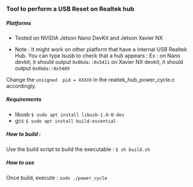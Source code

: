 ### Tool to perform a USB Reset on Realtek hub 

##### Platforms 
* Tested on NVIDIA Jetson Nano DevKit and Jetson Xavier NX

* Note : 
It might work on other platform that have a internal USB Realtek Hub.
You can type lsusb to check that a hub appears : 
Ex : 
on Nano devkit, it should output `0x0bda::0x5411`
on Xavier NX devkit, it should output `0x0bda::0x5489`

Change the `unsigned  pid = XXXXX` in the realtek_hub_power_cycle.c accordingly.

##### Requirements
* libusb
`$ sudo apt install libusb-1.0-0-dev`
* gcc
`$ sudo apt install build-essential`


##### How to build : 
Use the build script to build the executable :
`$ sh build.sh`

##### How to use
Once build, execute :
`sudo ./power_cycle`


